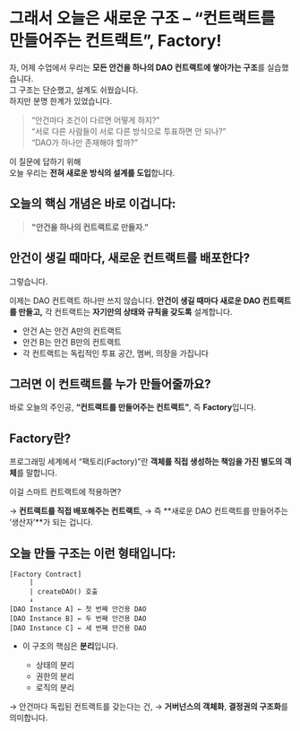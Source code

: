 # 그래서 오늘은 새로운 구조 – “컨트랙트를 만들어주는 컨트랙트”, Factory!

자, 어제 수업에서 우리는 **모든 안건을 하나의 DAO 컨트랙트에 쌓아가는 구조**를 실습했습니다.  
그 구조는 단순했고, 설계도 쉬웠습니다.  
하지만 분명 한계가 있었습니다.

> “안건마다 조건이 다르면 어떻게 하지?”  
> “서로 다른 사람들이 서로 다른 방식으로 투표하면 안 되나?”  
> “DAO가 하나만 존재해야 할까?”

이 질문에 답하기 위해  
오늘 우리는 **전혀 새로운 방식의 설계를 도입**합니다.

## 오늘의 핵심 개념은 바로 이겁니다:

> **"안건을 하나의 컨트랙트로 만들자."**

## 안건이 생길 때마다, 새로운 컨트랙트를 배포한다?

그렇습니다.

이제는 DAO 컨트랙트 하나만 쓰지 않습니다.
**안건이 생길 때마다 새로운 DAO 컨트랙트를 만들고,**
각 컨트랙트는 **자기만의 상태와 규칙을 갖도록** 설계합니다.

- 안건 A는 안건 A만의 컨트랙트
- 안건 B는 안건 B만의 컨트랙트
- 각 컨트랙트는 독립적인 투표 공간, 멤버, 의장을 가집니다

## 그러면 이 컨트랙트를 누가 만들어줄까요?

바로 오늘의 주인공,
**“컨트랙트를 만들어주는 컨트랙트”**, 즉 **Factory**입니다.

## Factory란?

프로그래밍 세계에서 “팩토리(Factory)”란
**객체를 직접 생성하는 책임을 가진 별도의 객체**를 말합니다.

이걸 스마트 컨트랙트에 적용하면?

→ **컨트랙트를 직접 배포해주는 컨트랙트**,
→ 즉 **새로운 DAO 컨트랙트를 만들어주는 ‘생산자’**가 되는 겁니다.

## 오늘 만들 구조는 이런 형태입니다:

```
[Factory Contract]
     |
     | createDAO() 호출
     ↓
[DAO Instance A] ← 첫 번째 안건용 DAO
[DAO Instance B] ← 두 번째 안건용 DAO
[DAO Instance C] ← 세 번째 안건용 DAO
```

- 이 구조의 핵심은 **분리**입니다.

  - 상태의 분리
  - 권한의 분리
  - 로직의 분리

→ 안건마다 독립된 컨트랙트를 갖는다는 건,
→ **거버넌스의 객체화**, **결정권의 구조화**를 의미합니다.
